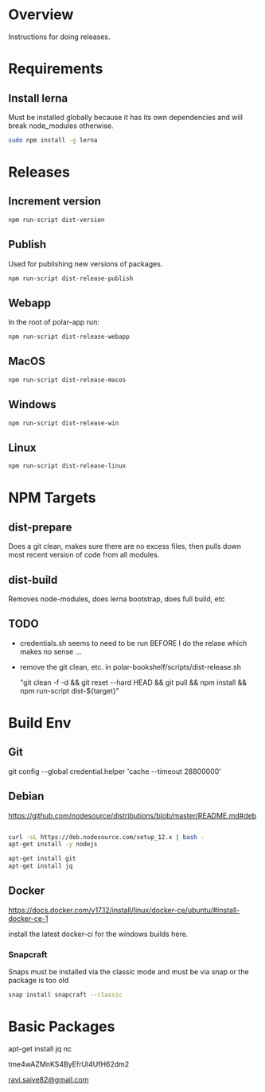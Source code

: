 # Overview

Instructions for doing releases.

# Requirements

## Install lerna 

Must be installed globally because it has its own dependencies and will break node_modules otherwise.

```bash
sudo npm install -g lerna
```

# Releases

## Increment version

```bash
npm run-script dist-version
```

## Publish

Used for publishing new versions of packages.

```bash
npm run-script dist-release-publish
```

## Webapp

In the root of polar-app run:

```bash
npm run-script dist-release-webapp
```

## MacOS

```bash
npm run-script dist-release-macos
```

## Windows

```bash
npm run-script dist-release-win
```

## Linux

```bash
npm run-script dist-release-linux
```

# NPM Targets

## dist-prepare

Does a git clean, makes sure there are no excess files, then pulls down most recent version of code from all modules. 

## dist-build

Removes node-modules, does lerna bootstrap, does full build, etc


## TODO

- credentials.sh seems to need to be run BEFORE I do the relase which makes no sense ... 

- remove the git clean, etc. in polar-bookshelf/scripts/dist-release.sh

    "git clean -f -d && git reset --hard HEAD && git pull && npm install && npm run-script dist-${target}"

# Build Env

## Git

git config --global credential.helper 'cache --timeout 28800000'

## Debian

https://github.com/nodesource/distributions/blob/master/README.md#deb

```bash

curl -sL https://deb.nodesource.com/setup_12.x | bash -
apt-get install -y nodejs

apt-get install git 
apt-get install jq

```

## Docker

https://docs.docker.com/v17.12/install/linux/docker-ce/ubuntu/#install-docker-ce-1

install the latest docker-ci for the windows builds here.

### Snapcraft

Snaps must be installed via the classic mode and must be via snap or the package 
is too old

```bash
snap install snapcraft --classic
```

# Basic Packages
apt-get install jq nc



tme4wAZMnKS4ByEfrUl4UfH62dm2

ravi.saive82@gmail.com


